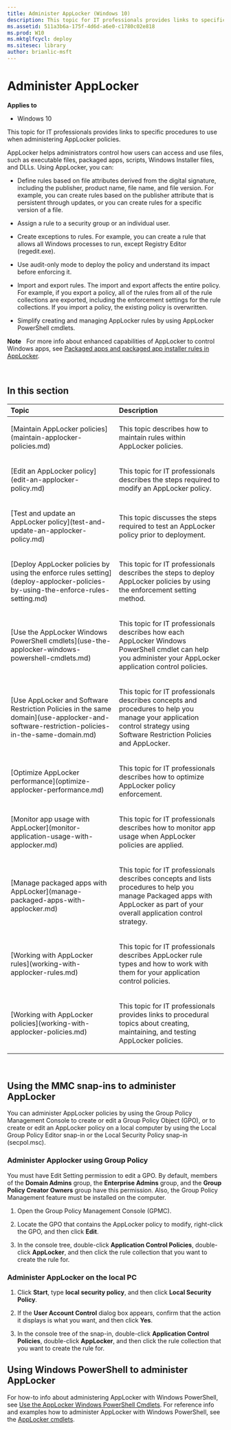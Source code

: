 ```yaml
---
title: Administer AppLocker (Windows 10)
description: This topic for IT professionals provides links to specific procedures to use when administering AppLocker policies.
ms.assetid: 511a3b6a-175f-4d6d-a6e0-c1780c02e818
ms.prod: W10
ms.mktglfcycl: deploy
ms.sitesec: library
author: brianlic-msft
---
```


# Administer AppLocker


**Applies to**

-   Windows 10

This topic for IT professionals provides links to specific procedures to use when administering AppLocker policies.

AppLocker helps administrators control how users can access and use files, such as executable files, packaged apps, scripts, Windows Installer files, and DLLs. Using AppLocker, you can:

-   Define rules based on file attributes derived from the digital signature, including the publisher, product name, file name, and file version. For example, you can create rules based on the publisher attribute that is persistent through updates, or you can create rules for a specific version of a file.

-   Assign a rule to a security group or an individual user.

-   Create exceptions to rules. For example, you can create a rule that allows all Windows processes to run, except Registry Editor (regedit.exe).

-   Use audit-only mode to deploy the policy and understand its impact before enforcing it.

-   Import and export rules. The import and export affects the entire policy. For example, if you export a policy, all of the rules from all of the rule collections are exported, including the enforcement settings for the rule collections. If you import a policy, the existing policy is overwritten.

-   Simplify creating and managing AppLocker rules by using AppLocker PowerShell cmdlets.

**Note**  
For more info about enhanced capabilities of AppLocker to control Windows apps, see [Packaged apps and packaged app installer rules in AppLocker](packaged-apps-and-packaged-app-installer-rules-in-applocker.md).

 

## In this section


<table>
<colgroup>
<col width="50%" />
<col width="50%" />
</colgroup>
<thead>
<tr class="header">
<th align="left">Topic</th>
<th align="left">Description</th>
</tr>
</thead>
<tbody>
<tr class="odd">
<td align="left"><p>[Maintain AppLocker policies](maintain-applocker-policies.md)</p></td>
<td align="left"><p>This topic describes how to maintain rules within AppLocker policies.</p></td>
</tr>
<tr class="even">
<td align="left"><p>[Edit an AppLocker policy](edit-an-applocker-policy.md)</p></td>
<td align="left"><p>This topic for IT professionals describes the steps required to modify an AppLocker policy.</p></td>
</tr>
<tr class="odd">
<td align="left"><p>[Test and update an AppLocker policy](test-and-update-an-applocker-policy.md)</p></td>
<td align="left"><p>This topic discusses the steps required to test an AppLocker policy prior to deployment.</p></td>
</tr>
<tr class="even">
<td align="left"><p>[Deploy AppLocker policies by using the enforce rules setting](deploy-applocker-policies-by-using-the-enforce-rules-setting.md)</p></td>
<td align="left"><p>This topic for IT professionals describes the steps to deploy AppLocker policies by using the enforcement setting method.</p></td>
</tr>
<tr class="odd">
<td align="left"><p>[Use the AppLocker Windows PowerShell cmdlets](use-the-applocker-windows-powershell-cmdlets.md)</p></td>
<td align="left"><p>This topic for IT professionals describes how each AppLocker Windows PowerShell cmdlet can help you administer your AppLocker application control policies.</p></td>
</tr>
<tr class="even">
<td align="left"><p>[Use AppLocker and Software Restriction Policies in the same domain](use-applocker-and-software-restriction-policies-in-the-same-domain.md)</p></td>
<td align="left"><p>This topic for IT professionals describes concepts and procedures to help you manage your application control strategy using Software Restriction Policies and AppLocker.</p></td>
</tr>
<tr class="odd">
<td align="left"><p>[Optimize AppLocker performance](optimize-applocker-performance.md)</p></td>
<td align="left"><p>This topic for IT professionals describes how to optimize AppLocker policy enforcement.</p></td>
</tr>
<tr class="even">
<td align="left"><p>[Monitor app usage with AppLocker](monitor-application-usage-with-applocker.md)</p></td>
<td align="left"><p>This topic for IT professionals describes how to monitor app usage when AppLocker policies are applied.</p></td>
</tr>
<tr class="odd">
<td align="left"><p>[Manage packaged apps with AppLocker](manage-packaged-apps-with-applocker.md)</p></td>
<td align="left"><p>This topic for IT professionals describes concepts and lists procedures to help you manage Packaged apps with AppLocker as part of your overall application control strategy.</p></td>
</tr>
<tr class="even">
<td align="left"><p>[Working with AppLocker rules](working-with-applocker-rules.md)</p></td>
<td align="left"><p>This topic for IT professionals describes AppLocker rule types and how to work with them for your application control policies.</p></td>
</tr>
<tr class="odd">
<td align="left"><p>[Working with AppLocker policies](working-with-applocker-policies.md)</p></td>
<td align="left"><p>This topic for IT professionals provides links to procedural topics about creating, maintaining, and testing AppLocker policies.</p></td>
</tr>
</tbody>
</table>

 

## <a href="" id="bkmk-using-snapins"></a>Using the MMC snap-ins to administer AppLocker


You can administer AppLocker policies by using the Group Policy Management Console to create or edit a Group Policy Object (GPO), or to create or edit an AppLocker policy on a local computer by using the Local Group Policy Editor snap-in or the Local Security Policy snap-in (secpol.msc).

### Administer Applocker using Group Policy

You must have Edit Setting permission to edit a GPO. By default, members of the **Domain Admins** group, the **Enterprise Admins** group, and the **Group Policy Creator Owners** group have this permission. Also, the Group Policy Management feature must be installed on the computer.

1.  Open the Group Policy Management Console (GPMC).

2.  Locate the GPO that contains the AppLocker policy to modify, right-click the GPO, and then click **Edit**.

3.  In the console tree, double-click **Application Control Policies**, double-click **AppLocker**, and then click the rule collection that you want to create the rule for.

### Administer AppLocker on the local PC

1.  Click **Start**, type **local security policy**, and then click **Local Security Policy**.

2.  If the **User Account Control** dialog box appears, confirm that the action it displays is what you want, and then click **Yes**.

3.  In the console tree of the snap-in, double-click **Application Control Policies**, double-click **AppLocker**, and then click the rule collection that you want to create the rule for.

## Using Windows PowerShell to administer AppLocker


For how-to info about administering AppLocker with Windows PowerShell, see [Use the AppLocker Windows PowerShell Cmdlets](use-the-applocker-windows-powershell-cmdlets.md). For reference info and examples how to administer AppLocker with Windows PowerShell, see the [AppLocker cmdlets](http://technet.microsoft.com/library/hh847210.aspx).

 

 





